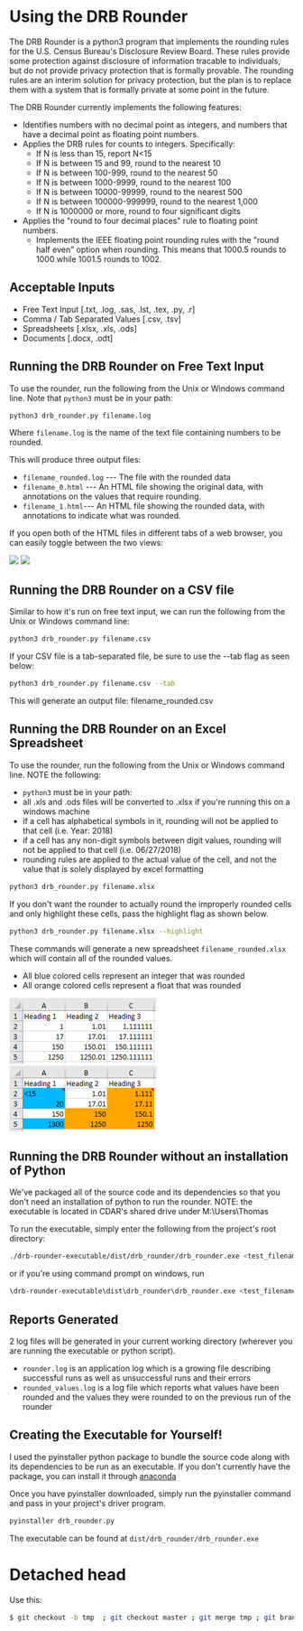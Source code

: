 # Using the DRB Rounder 
The DRB Rounder is a python3 program that implements the rounding rules for the
U.S. Census Bureau's Disclosure Review Board. These rules provide some
protection against disclosure of information tracable to individuals, but do not
provide privacy protection that is formally provable. The rounding rules are an
interim solution for privacy protection, but the plan is to replace them with a
system that is formally private at some point in the future.

The DRB Rounder currently implements the following features:
* Identifies numbers with no decimal point as integers, and numbers that have a
decimal point as floating point numbers.
* Applies the DRB rules for counts to integers. Specifically:
  * If N is less than 15, report N<15
  * If N is between 15 and 99, round to the nearest 10
  * If N is between 100-999, round to the nearest 50
  * If N is between 1000-9999, round to the nearest 100
  * If N is between 10000-99999, round to the nearest 500
  * If N is between 100000-999999, round to the nearest 1,000
  * If N is 1000000 or more, round to four significant digits
* Applies the "round to four decimal places" rule to floating point numbers.
  * Implements the IEEE floating point rounding rules with the "round half even"
option when rounding. This means that 1000.5 rounds to 1000 while 1001.5 rounds
to 1002.


## Acceptable Inputs
* Free Text Input [.txt, .log, .sas, .lst, .tex, .py, .r]
* Comma / Tab Separated Values [.csv, .tsv]
* Spreadsheets [.xlsx, .xls, .ods]
* Documents [.docx, .odt]


## Running the DRB Rounder on Free Text Input
To use the rounder, run the following from the Unix or Windows command line.
Note that `python3` must be in your path:

```sh
python3 drb_rounder.py filename.log
```

Where `filename.log` is the name of the text file containing numbers to be
rounded.

This will produce three output files:
  * `filename_rounded.log` --- The file with the rounded data
  * `filename_0.html` --- An HTML file showing the original data, with
  annotations on the values that require rounding.
  * `filename_1.html`--- An HTML file showing the rounded data, with
  annotations to indicate what was rounded.

If you open both of the HTML files in different tabs of a web browser, you can
easily toggle between the two views:

<img src='pics/input0.png'> <img src='pics/input1.png'>


## Running the DRB Rounder on a CSV file
Similar to how it's run on free text input, we can run the following from the
Unix or Windows command line:

```sh
python3 drb_rounder.py filename.csv
```

If your CSV file is a tab-separated file, be sure to use the --tab flag as
seen below:

```sh
python3 drb_rounder.py filename.csv --tab
```

This will generate an output file: filename_rounded.csv


## Running the DRB Rounder on an Excel Spreadsheet
To use the rounder, run the following from the Unix or Windows command line.
NOTE the following:
  * `python3` must be in your path:
  * all .xls and .ods files will be converted to .xlsx if you're running this
  on a windows machine
  * if a cell has alphabetical symbols in it, rounding will not be applied to
  that cell (i.e. Year: 2018)
  * if a cell has any non-digit symbols between digit values, rounding will not
  be applied to that cell (i.e. 06/27/2018)
  * rounding rules are applied to the actual value of the cell, and not the 
  value that is solely displayed by excel formatting

```sh
python3 drb_rounder.py filename.xlsx
```
If you don't want the rounder to actually round the improperly rounded cells and
only highlight these cells, pass the highlight flag as shown below.

```sh
python3 drb_rounder.py filename.xlsx --highlight
```

These commands will generate a new spreadsheet `filename_rounded.xlsx` which
will contain all of the rounded values.
  * All blue colored cells represent an integer that was rounded
  * All orange colored cells represent a float that was rounded

<img src='pics/xlsx_input.png'> <img src='pics/xlsx_output.png'>


## Running the DRB Rounder without an installation of Python
We've packaged all of the source code and its dependencies so that you don't
need an installation of python to run the rounder. NOTE: the executable is
located in CDAR's shared drive under M:\Users\Thomas

To run the executable, simply enter the following from the project's root 
directory:

```sh
./drb-rounder-executable/dist/drb_rounder/drb_rounder.exe <test_filename_here>
```

or if you're using command prompt on windows, run

```sh
\drb-rounder-executable\dist\drb_rounder\drb_rounder.exe <test_filename_here>
```


## Reports Generated
2 log files will be generated in your current working directory (wherever you
are running the executable or python script).
  * `rounder.log` is an application log which is a growing file describing
  successful runs as well as unsuccessful runs and their errors
  * `rounded_values.log` is a log file which reports what values have been
  rounded and the values they were rounded to on the previous run of the rounder


## Creating the Executable for Yourself!
I used the pyinstaller python package to bundle the source code along with its
dependencies to be run as an executable. If you don't currently have the package,
you can install it through [anaconda](https://anaconda.org/conda-forge/pyinstaller)

Once you have pyinstaller downloaded, simply run the pyinstaller command and
pass in your project's driver program.

```sh
pyinstaller drb_rounder.py
```

The executable can be found at `dist/drb_rounder/drb_rounder.exe`


# Detached head
Use this:

```sh
$ git checkout -b tmp  ; git checkout master ; git merge tmp ; git branch -d tmp 
```

